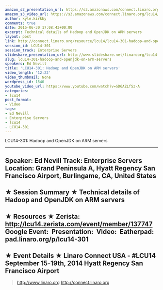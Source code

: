 ```yaml
---
amazon_s3_presentation_url: https://s3.amazonaws.com/connect.linaro.org/hkg15/Videos/09-17-Wednesday/LCU14-301.pdf
amazon_s3_video_url: https://s3.amazonaws.com/connect.linaro.org/lcu14/videos/09-17-Wednesday/LCU14-301-+Hadoop+and+OpenJDK+on+ARM+servers.mp4
author: kyle.kirkby
comments: true
date: 2015-06-30 17:08:43+00:00
excerpt: Technical details of Hadoop and OpenJDK on ARM servers
layout: post
link: http://connect.linaro.org/resource/lcu14/lcu14-301-hadoop-and-openjdk-on-arm-servers/
session_id: LCU14-301
session_track: Enterprise Servers
slideshare_presentation_url: http://www.slideshare.net/linaroorg/lcu14-301-hadoop-and-open-jdk-on-arm-servers
slug: lcu14-301-hadoop-and-openjdk-on-arm-servers
speakers: Ed Nevill
title: 'LCU14-301: Hadoop and OpenJDK on ARM servers'
video_length: '12:22'
video_thumbnail: None
wordpress_id: 1540
youtube_video_url: https://www.youtube.com/watch?v=GD6AZLfSz-A
categories:
- lcu14
post_format:
- Video
tags:
- Ed Nevill
- Enterprise Servers
- lcu14
- LCU14-301
---
```


LCU14-301: Hadoop and OpenJDK on ARM servers 

---------------------------------------------------

Speaker: Ed Nevill
Track: Enterprise Servers
Location: Grand Peninsula A, Hyatt Regency San Francisco Airport, Burlingame, CA, United States
---------------------------------------------------

★ Session Summary ★
Technical details of Hadoop and OpenJDK on ARM servers 
---------------------------------------------------

★ Resources ★
Zerista: http://lcu14.zerista.com/event/member/137747
Google Event: 
Presentation: 
Video: 
Eatherpad: pad.linaro.org/p/lcu14-301
---------------------------------------------------

★ Event Details ★
Linaro Connect USA - #LCU14
September 15-19th, 2014
Hyatt Regency San Francisco Airport
---------------------------------------------------

> http://www.linaro.org
> http://connect.linaro.org
